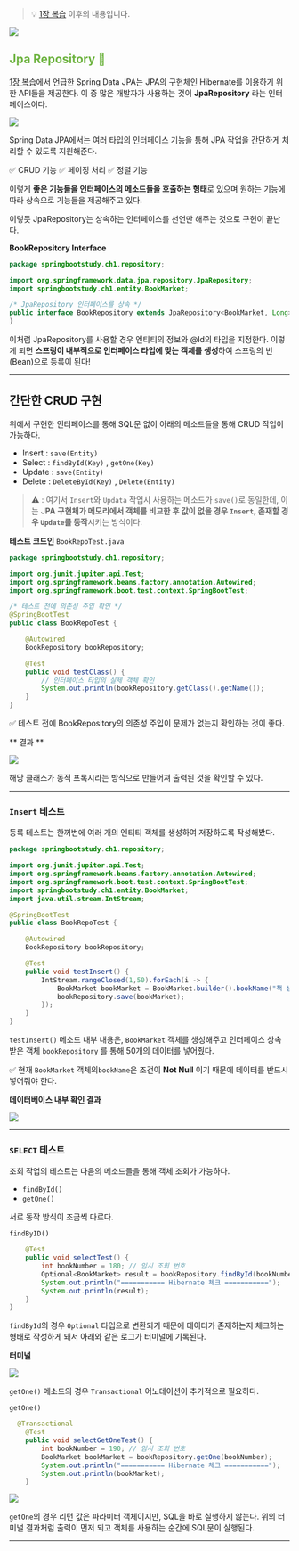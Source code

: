 
> 💡 [1장 복습](https://velog.io/@jaepal/Spring-Boot-) 이후의 내용입니다.

![](https://velog.velcdn.com/images/jaepal/post/5688a900-c6ef-4715-94cb-422d8bbe6deb/image.png)

## <span style="color: #6DB33F">Jpa Repository 🍃</span>

[1장 복습](https://velog.io/@jaepal/Spring-Boot-)에서 언급한 Spring Data JPA는 JPA의 구현체인 Hibernate를 이용하기 위한 API들을 제공한다. 이 중 많은 개발자가 사용하는 것이 **JpaRepository** 라는 인터페이스이다.

![](https://velog.velcdn.com/images/jaepal/post/257de383-ba7d-4ec6-8e62-a313c5969a4b/image.png)

Spring Data JPA에서는 여러 타입의 인터페이스 기능을 통해 JPA 작업을 간단하게 처리할 수 있도록 지원해준다.

✅ CRUD 기능
✅ 페이징 처리
✅ 정렬 기능

이렇게 **좋은 기능들을 인터페이스의 메소드들을 호출하는 형태**로 있으며 원하는 기능에 따라 상속으로 기능들을 제공해주고 있다.

이렇듯 JpaRepository는 상속하는 인터페이스를 선언만 해주는 것으로 구현이 끝난다.

**BookRepository Interface**

```java
package springbootstudy.ch1.repository;

import org.springframework.data.jpa.repository.JpaRepository;
import springbootstudy.ch1.entity.BookMarket;

/* JpaRepository 인터페이스를 상속 */
public interface BookRepository extends JpaRepository<BookMarket, Long> {
}
```

이처럼 JpaRepository를 사용할 경우 엔티티의 정보와 @Id의 타입을 지정한다.
이렇게 되면 **스프링이 내부적으로 인터페이스 타입에 맞는 객체를 생성**하여 스프링의 빈(Bean)으로 등록이 된다!

___

## 간단한 CRUD 구현

위에서 구현한 인터페이스를 통해 SQL문 없이 아래의 메소드들을 통해 CRUD 작업이 가능하다.

+ Insert : `save(Entity)`
+ Select : `findById(Key)` , `getOne(Key)`
+ Update : `save(Entity)`
+ Delete : `DeleteById(Key)` , `Delete(Entity)`

> ⚠️ : 여기서 `Insert`와 `Updata` 작업시 사용하는 메소드가 `save()`로 동일한데, 
이는 J**PA 구현체가 메모리에서 객체를 비교한 후 값이 없을 경우 `Insert`, 존재할 경우 `Update`를 동작**시키는 방식이다.

**테스트 코드인** `BookRepoTest.java`

```java
package springbootstudy.ch1.repository;

import org.junit.jupiter.api.Test;
import org.springframework.beans.factory.annotation.Autowired;
import org.springframework.boot.test.context.SpringBootTest;

/* 테스트 전에 의존성 주입 확인 */
@SpringBootTest
public class BookRepoTest {

    @Autowired
    BookRepository bookRepository;

    @Test
    public void testClass() {
        // 인터페이스 타입의 실제 객체 확인
        System.out.println(bookRepository.getClass().getName());
    }
}

```

✅ 테스트 전에 BookRepository의 의존성 주입이 문제가 없는지 확인하는 것이 좋다.

** 결과 **

![](https://velog.velcdn.com/images/jaepal/post/e62da2ea-a3c2-4add-8b0e-cbb8f050dbc7/image.png)

해당 클래스가 동적 프록시라는 방식으로 만들어져 출력된 것을 확인할 수 있다.

___

### `Insert` 테스트

등록 테스트는 한꺼번에 여러 개의 엔티티 객체를 생성하여 저장하도록 작성해봤다.

```java
package springbootstudy.ch1.repository;

import org.junit.jupiter.api.Test;
import org.springframework.beans.factory.annotation.Autowired;
import org.springframework.boot.test.context.SpringBootTest;
import springbootstudy.ch1.entity.BookMarket;
import java.util.stream.IntStream;

@SpringBootTest
public class BookRepoTest {

    @Autowired
    BookRepository bookRepository;

    @Test
    public void testInsert() {
        IntStream.rangeClosed(1,50).forEach(i -> {
            BookMarket bookMarket = BookMarket.builder().bookName("책 샘플 번호 : " + i).build();
            bookRepository.save(bookMarket);
        });
    }
}

```

`testInsert()` 메소드 내부 내용은, `BookMarket` 객체를 생성해주고 인터페이스 상속 받은 객체 `bookRepository` 를 통해 50개의 데이터를 넣어줬다.

✅ 현재 `BookMarket` 객체의`bookName`은 조건이 **Not Null** 이기 때문에 데이터를 반드시 넣어줘야 한다.

**데이터베이스 내부 확인 결과**

![](https://velog.velcdn.com/images/jaepal/post/6e26d14f-d7fa-4557-9494-27693881fc02/image.png)

___

### `SELECT` 테스트

조회 작업의 테스트는 다음의 메소드들을 통해 객체 조회가 가능하다.

+ `findById()`
+ `getOne()`

서로 동작 방식이 조금씩 다르다.

`findByID()`
```java
    @Test
    public void selectTest() {
        int bookNumber = 180; // 임시 조회 번호
        Optional<BookMarket> result = bookRepository.findById(bookNumber);
        System.out.println("=========== Hibernate 체크 ===========");
        System.out.println(result);
    }
}
```

`findById`의 경우 `Optional` 타입으로 변환되기 때문에 데이터가 존재하는지 체크하는 형태로 작성하게 돼서 아래와 같은 로그가 터미널에 기록된다.

**터미널**

![](https://velog.velcdn.com/images/jaepal/post/afea0830-7822-4480-9ce2-18edd6f6d6ee/image.png)

`getOne()` 메소드의 경우 `Transactional` 어노테이션이 추가적으로 필요하다.

`getOne()`
```java
  @Transactional
    @Test
    public void selectGetOneTest() {
        int bookNumber = 190; // 임시 조회 번호
        BookMarket bookMarket = bookRepository.getOne(bookNumber);
        System.out.println("=========== Hibernate 체크 ===========");
        System.out.println(bookMarket);
    }
```



![](https://velog.velcdn.com/images/jaepal/post/66c511ca-e3fb-4c8b-a9f6-2678c85869c0/image.png)

`getOne`의 경우 리턴 값은 파라미터 객체이지만, SQL을 바로 실행하지 않는다.
위의 터미널 결과처럼 출력이 먼저 되고 객체를 사용하는 순간에 SQL문이 실행된다.

___